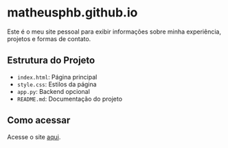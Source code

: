 # matheusphb.github.io

Este é o meu site pessoal para exibir informações sobre minha experiência, projetos e formas de contato.

## Estrutura do Projeto
- `index.html`: Página principal
- `style.css`: Estilos da página
- `app.py`: Backend opcional
- `README.md`: Documentação do projeto

## Como acessar
Acesse o site [aqui](https://matheusphb.github.io).

